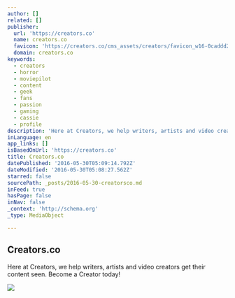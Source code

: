 ```yaml
---
author: []
related: []
publisher:
  url: 'https://creators.co'
  name: creators.co
  favicon: 'https://creators.co/cms_assets/creators/favicon_w16-0caddd2882e6dd7f7b7a018b2e9d64a385d61bdd250794a28164bd1023cc4232.png'
  domain: creators.co
keywords:
  - creators
  - horror
  - moviepilot
  - content
  - geek
  - fans
  - passion
  - gaming
  - cassie
  - profile
description: 'Here at Creators, we help writers, artists and video creators get their content seen. Become a Creator today!'
inLanguage: en
app_links: []
isBasedOnUrl: 'https://creators.co'
title: Creators.co
datePublished: '2016-05-30T05:09:14.792Z'
dateModified: '2016-05-30T05:08:27.562Z'
starred: false
sourcePath: _posts/2016-05-30-creatorsco.md
inFeed: true
hasPage: false
inNav: false
_context: 'http://schema.org'
_type: MediaObject

---
```

<article style=""><h1>Creators.co</h1><p>Here at Creators, we help writers, artists and video creators get their content seen. Become a Creator today!</p><img src="https://cdn3.scrivito.com/49cd1821a39a6ef1f083d5cadfdb13ff/64839b6e00d9001e/e18f3c4aa4f1/v/4380d016718d/creators-social-asset.png" /></article>